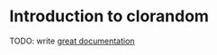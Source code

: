 # Introduction to clorandom

TODO: write [great documentation](http://jacobian.org/writing/what-to-write/)
